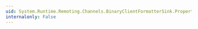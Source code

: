 ```yaml
---
uid: System.Runtime.Remoting.Channels.BinaryClientFormatterSink.Properties
internalonly: False
---
```

